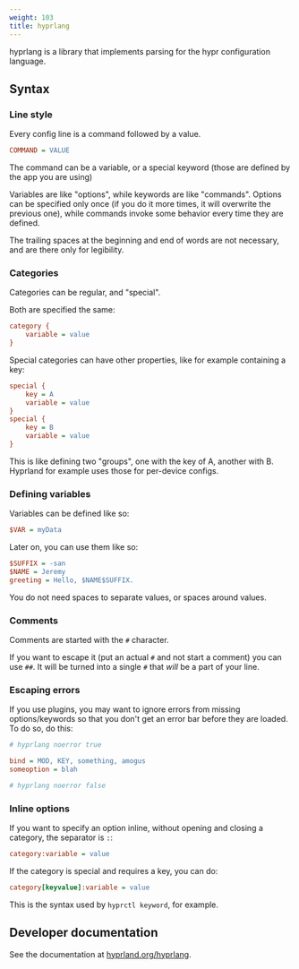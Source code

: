 ```yaml
---
weight: 103
title: hyprlang
---
```


hyprlang is a library that implements parsing for the hypr configuration language.

## Syntax

### Line style

Every config line is a command followed by a value.

```ini
COMMAND = VALUE
```

The command can be a variable, or a special keyword (those are defined by the app
you are using)

Variables are like "options", while keywords are like "commands". Options can be specified
only once (if you do it more times, it will overwrite the previous one),
while commands invoke some behavior every time they are defined.

The trailing spaces at the beginning and end of words are not necessary, and are
there only for legibility.

### Categories

Categories can be regular, and "special".

Both are specified the same:
```ini
category {
    variable = value
}
```

Special categories can have other properties, like for example containing a key:
```ini
special {
    key = A
    variable = value
}
special {
    key = B
    variable = value
}
```

This is like defining two "groups", one with the key of A, another with B. Hyprland for
example uses those for per-device configs.

### Defining variables

Variables can be defined like so:
```ini
$VAR = myData
```

Later on, you can use them like so:
```ini
$SUFFIX = -san
$NAME = Jeremy
greeting = Hello, $NAME$SUFFIX.
```

You do not need spaces to separate values, or spaces around values.

### Comments

Comments are started with the `#` character.

If you want to escape it (put an actual `#` and not start a comment) you can use
`##`. It will be turned into a single `#` that _will_ be a part of your line.

### Escaping errors

If you use plugins, you may want to ignore errors from missing options/keywords
so that you don't get an error bar before they are loaded. To do so, do this:

```ini
# hyprlang noerror true

bind = MOD, KEY, something, amogus
someoption = blah

# hyprlang noerror false
```

### Inline options

If you want to specify an option inline, without opening and closing a category, the separator is `:`:
```ini
category:variable = value
```

If the category is special and requires a key, you can do:
```ini
category[keyvalue]:variable = value
```

This is the syntax used by `hyprctl keyword`, for example.

## Developer documentation

See the documentation at [hyprland.org/hyprlang](https://hyprland.org/hyprlang/).

